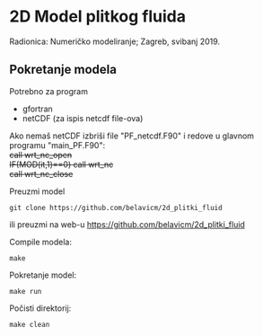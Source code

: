 # 2D Model plitkog fluida  
  
  Radionica: Numeričko modeliranje; Zagreb, svibanj 2019.

## Pokretanje modela  

Potrebno za program  

* gfortran
* netCDF (za ispis netcdf file-ova)

Ako nemaš netCDF izbriši file "PF_netcdf.F90" i redove u glavnom programu "main_PF.F90":  
~~call wrt_nc_open~~  
~~IF(MOD(it,1)==0) call wrt_nc~~  
~~call wrt_nc_close~~  

Preuzmi model
```
git clone https://github.com/belavicm/2d_plitki_fluid
```

ili  preuzmi na web-u https://github.com/belavicm/2d_plitki_fluid
  
  Compile modela:
  ```
make
  ```
  Pokretanje model:
  ```
make run
  ``` 
  
  Počisti direktorij:
  ```
make clean
  ``` 





